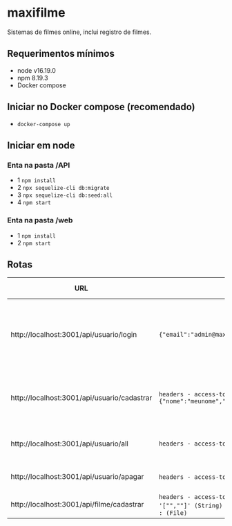 # maxifilme

Sistemas de filmes online, inclui registro de filmes.

## Requerimentos mínimos

- node v16.19.0
- npm 8.19.3
- Docker compose

## Iniciar no Docker compose (recomendado)

- `docker-compose up`


## Iniciar em node
### Enta na pasta /API

- 1 `npm install`
- 2 `npx sequelize-cli db:migrate`
- 3 `npx sequelize-cli db:seed:all`
- 4 `npm start`

### Enta na pasta /web

- 1 `npm install`
- 2 `npm start`

## Rotas

| URL                      |     Parametros   |  Tipo de conteudo | Tipo         | Descricao |
| ------------------------ | ------------- | ------------- | ------------ | ------ |
| http://localhost:3001/api/usuario/login  | `{"email":"admin@maxifilme.com","senha":"admin12345"}` | application/json | POST |  Faça o login como administrador e receba o token de acesso (access-token)   |
| http://localhost:3001/api/usuario/cadastrar | `headers - access-token` `{"nome":"meunome","email":"email@maxifilme.com","senha":"senha8digitos"}` | application/json | POST | Registre usuários, apenas o administrador pode registrar |
|  http://localhost:3001/api/usuario/all |  `headers - access-token`   |  application/json | POST | Mostrar todos os usuários registrados |
| http://localhost:3001/api/usuario/apagar | `headers - access-token` `{"email":"usuario@maxifilme.com"}` | application/json | DELETE | Apaga o registro de um usuário |
| http://localhost:3001/api/filme/cadastrar | `headers - access-token` `- nome ` `- descricao ` `- diretor ` `- atores : '["",""]' (String) ` `- generos : '[1,2]' (String(Number,Number)) ` `- image : (File)` |  multipart/form-data | POST | Registre os filmes |
